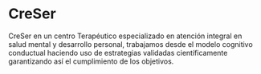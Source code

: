 # CreSer
CreSer en un centro Terapéutico especializado en atención integral en salud mental y desarrollo personal, trabajamos desde el modelo cognitivo conductual haciendo uso de estrategias validadas científicamente garantizando así el cumplimiento de los objetivos.
